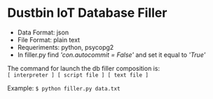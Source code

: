 # Dustbin IoT Database Filler


- Data Format: json
- File Format: plain text
- Requeriments: python, psycopg2
- In filler.py find _'con.autocommit = False'_ and set it equal to _'True'_

The command for launch the db filler composition is: <br>
`[ interpreter ] [ script file ] [ text file ]`

Example: `$ python filler.py data.txt`
